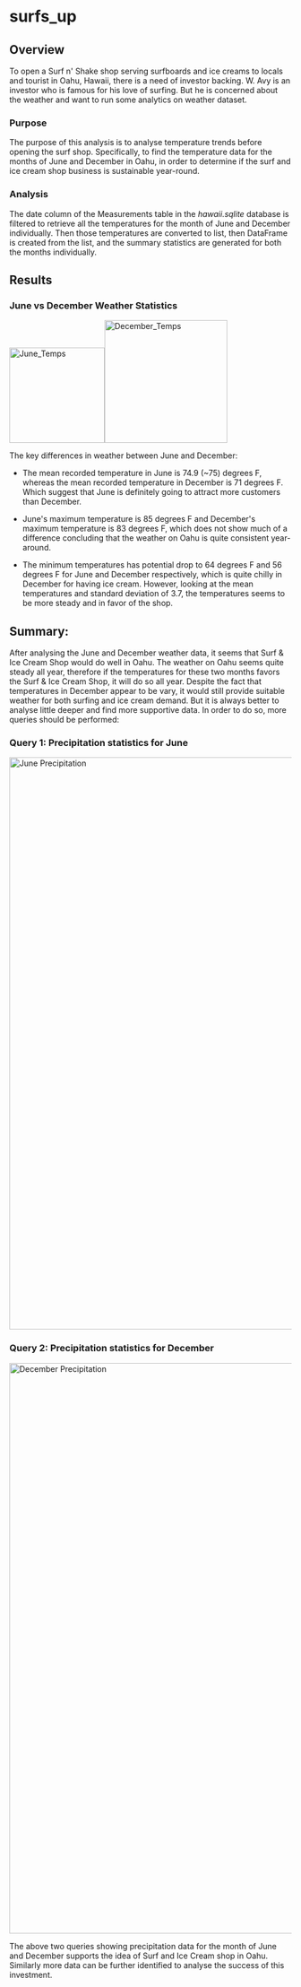 # surfs_up

## Overview

To open a Surf n' Shake shop serving surfboards and ice creams to locals and tourist in Oahu, Hawaii, there is a need of investor backing. W. Avy is an investor who is famous for his love of surfing. But he is concerned about the weather and want to run some analytics on weather dataset.

### Purpose

The purpose of this analysis is to analyse temperature trends before opening the surf shop. Specifically, to find the temperature data for the months of June and December in Oahu, in order to determine if the surf and ice cream shop business is sustainable year-round.

### Analysis

The date column of the Measurements table in the _hawaii.sqlite_ database is filtered to retrieve all the temperatures for the month of June and December individually. Then those temperatures are converted to list, then DataFrame is created from the list, and the summary statistics are generated for both the months individually.

## Results

### June vs December Weather Statistics

<img width="170" alt="June_Temps" src="https://user-images.githubusercontent.com/95826875/155650016-12e9642e-dfca-4efa-b19a-970f838a68c2.png"><img width="219" alt="December_Temps" src="https://user-images.githubusercontent.com/95826875/155650262-ce06f6be-af41-4f3c-abc2-28cc4845191c.png">

The key differences in weather between June and December:

- The mean recorded temperature in June is 74.9 (~75) degrees F, whereas the mean recorded temperature in December is 71 degrees F. Which suggest that June is definitely going to attract more customers than December.

- June's maximum temperature is 85 degrees F and December's maximum temperature is 83 degrees F, which does not show much of a difference concluding that the weather on Oahu is quite consistent year-around.

- The minimum temperatures has potential drop to 64 degrees F and 56 degrees F for June and December respectively, which is quite chilly in December for having ice cream. However, looking at the mean temperatures and standard deviation of 3.7, the temperatures seems to be more steady and in favor of the shop.

## Summary:

After analysing the June and December weather data, it seems that Surf & Ice Cream Shop would do well in Oahu. The weather on Oahu seems quite steady all year, therefore if the temperatures for these two months favors the Surf & Ice Cream Shop, it will do so all year. Despite the fact that temperatures in December appear to be vary, it would still provide suitable weather for both surfing and ice cream demand. But it is always better to analyse little deeper and find more supportive data. In order to do so, more queries should be performed:

### Query 1: Precipitation statistics for June

<img width="1021" alt="June Precipitation" src="https://user-images.githubusercontent.com/95826875/155657511-b5deccbe-0dfa-44c9-af3c-6ccefd1c05e5.png">

### Query 2: Precipitation statistics for December

<img width="1018" alt="December Precipitation" src="https://user-images.githubusercontent.com/95826875/155657549-a66806bc-0b77-488a-aa0f-16db2338c4ca.png">

The above two queries showing precipitation data for the month of June and December supports the idea of Surf and Ice Cream shop in Oahu. Similarly more data can be further identified to analyse the success of this investment.
